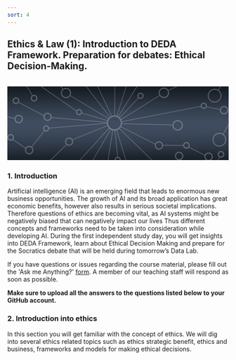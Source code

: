```yaml
---
sort: 4
---
```


## __Ethics & Law (1): Introduction to DEDA Framework. Preparation for debates: Ethical Decision-Making.__
\
<img src="./images/datalab_banner.jpg" alt="Books banner" width="600"/>

### 1. Introduction

Artificial intelligence (AI) is an emerging field that leads to enormous new business opportunities. The growth of AI and its broad application has great economic benefits, however also results in serious societal implications.   Therefore questions of ethics are becoming vital, as AI systems might be negatively biased that can negatively impact our lives Thus different concepts and frameworks need to be taken into consideration while developing AI.
During the first independent study day, you will get insights into DEDA Framework, learn about Ethical Decision Making and prepare for the Socratics debate that will be held during tomorrow’s Data Lab.

If you have questions or issues regarding the course material, please fill out the 'Ask me Anything?' [form](https://adsai.buas.nl/Contact%20Us/AskMeAnything.html). A member of our teaching staff will respond as soon as possible.

__Make sure to upload all the answers to the questions listed below to your GitHub account.__

### 2. Introduction into ethics

In this section you will get familiar with the concept of ethics. We will dig into several ethics related topics such as ethics strategic benefit, ethics and business, frameworks and models for making ethical decisions. 